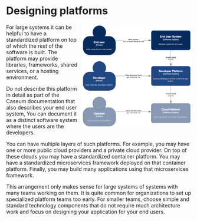 <!--suppress HtmlDeprecatedAttribute, CheckImageSize -->
# Designing platforms

<img src="platforms.png" width="300" align="right" style="margin-left: 10px" alt="C4 Landscape Diagram showing layered systems">

For large systems it can be helpful to have a standardized platform on top of which the rest of the software is built. The platform may provide libraries, frameworks, shared services, or a hosting environment.

Do not describe this platform in detail as part of the Caseum documentation that also describes your end user system, You can document it as a distinct software system where the users are the developers.

You can have multiple layers of such platforms. For example, you may have one or more public cloud providers and a private cloud provider. On top of these clouds you may have a standardized container platform. You may have a standardized microservices framework deployed on that container platform. Finally, you may build many applications using that microservices framework.

This arrangement only makes sense for large systems of systems with many teams working on them. It is quite common for organizations to set up specialized platform teams too early. For smaller teams, choose simple and standard technology components that do not require much architecture work and focus on designing your application for your end users.
